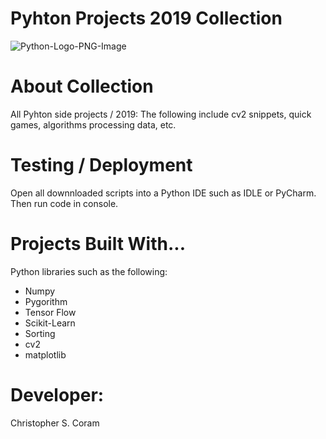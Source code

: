 # Pyhton Projects 2019 Collection
![Python-Logo-PNG-Image](https://user-images.githubusercontent.com/36040531/60637416-583ee080-9de8-11e9-9c47-394846b3ce8c.png)

# About Collection
All Pyhton side projects / 2019: The following include cv2 snippets, quick games, algorithms processing data, etc.

# Testing / Deployment
Open all downnloaded scripts into a Python IDE such as IDLE or PyCharm. Then run code in console.

# Projects Built With...
Python libraries such as the following:
* Numpy
* Pygorithm
* Tensor Flow
* Scikit-Learn
* Sorting
* cv2
* matplotlib

# Developer:
Christopher S. Coram

